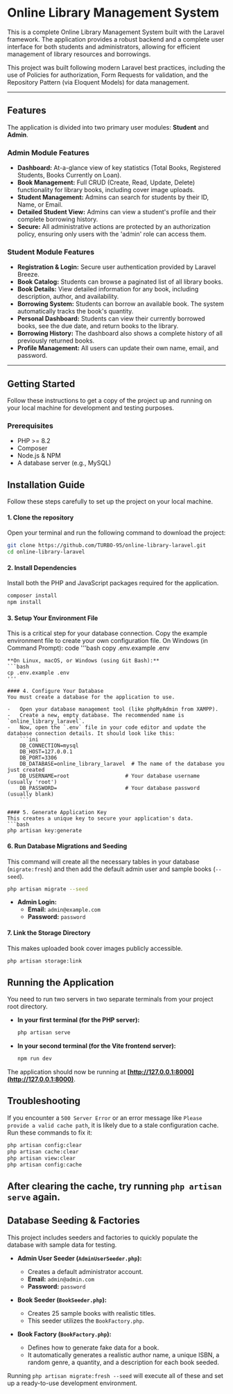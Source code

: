 # Online Library Management System

This is a complete Online Library Management System built with the Laravel framework. The application provides a robust backend and a complete user interface for both students and administrators, allowing for efficient management of library resources and borrowings.

This project was built following modern Laravel best practices, including the use of Policies for authorization, Form Requests for validation, and the Repository Pattern (via Eloquent Models) for data management.

---

## Features

The application is divided into two primary user modules: **Student** and **Admin**.

### Admin Module Features
- **Dashboard:** At-a-glance view of key statistics (Total Books, Registered Students, Books Currently on Loan).
- **Book Management:** Full CRUD (Create, Read, Update, Delete) functionality for library books, including cover image uploads.
- **Student Management:** Admins can search for students by their ID, Name, or Email.
- **Detailed Student View:** Admins can view a student's profile and their complete borrowing history.
- **Secure:** All administrative actions are protected by an authorization policy, ensuring only users with the 'admin' role can access them.

### Student Module Features
- **Registration & Login:** Secure user authentication provided by Laravel Breeze.
- **Book Catalog:** Students can browse a paginated list of all library books.
- **Book Details:** View detailed information for any book, including description, author, and availability.
- **Borrowing System:** Students can borrow an available book. The system automatically tracks the book's quantity.
- **Personal Dashboard:** Students can view their currently borrowed books, see the due date, and return books to the library.
- **Borrowing History:** The dashboard also shows a complete history of all previously returned books.
- **Profile Management:** All users can update their own name, email, and password.

---

## Getting Started

Follow these instructions to get a copy of the project up and running on your local machine for development and testing purposes.

### Prerequisites

- PHP >= 8.2
- Composer
- Node.js & NPM
- A database server (e.g., MySQL)

## Installation Guide

Follow these steps carefully to set up the project on your local machine.

#### 1. Clone the repository
Open your terminal and run the following command to download the project:
```bash
git clone https://github.com/TURBO-95/online-library-laravel.git
cd online-library-laravel
```

#### 2. Install Dependencies
Install both the PHP and JavaScript packages required for the application.
```bash
composer install
npm install
```

#### 3. Setup Your Environment File
This is a critical step for your database connection. Copy the example environment file to create your own configuration file.
On Windows (in Command Prompt):
code
'''bash
copy .env.example .env
```
**On Linux, macOS, or Windows (using Git Bash):**
```bash
cp .env.example .env
'''

#### 4. Configure Your Database
You must create a database for the application to use.

-   Open your database management tool (like phpMyAdmin from XAMPP).
-   Create a new, empty database. The recommended name is `online_library_laravel`.
-   Now, open the `.env` file in your code editor and update the database connection details. It should look like this:
    ```ini
    DB_CONNECTION=mysql
    DB_HOST=127.0.0.1
    DB_PORT=3306
    DB_DATABASE=online_library_laravel  # The name of the database you just created
    DB_USERNAME=root                  # Your database username (usually 'root')
    DB_PASSWORD=                      # Your database password (usually blank)
    ```

#### 5. Generate Application Key
This creates a unique key to secure your application's data.
```bash
php artisan key:generate
```

#### 6. Run Database Migrations and Seeding
This command will create all the necessary tables in your database (`migrate:fresh`) and then add the default admin user and sample books (`--seed`).
```bash
php artisan migrate --seed
```
-   **Admin Login:**
    -   **Email:** `admin@example.com`
    -   **Password:** `password`

#### 7. Link the Storage Directory
This makes uploaded book cover images publicly accessible.
```bash
php artisan storage:link
```

## Running the Application

You need to run two servers in two separate terminals from your project root directory.

-   **In your first terminal (for the PHP server):**
    ```bash
    php artisan serve
    ```
-   **In your second terminal (for the Vite frontend server):**
    ```bash
    npm run dev
    ```

The application should now be running at **[http://127.0.0.1:8000](http://127.0.0.1:8000)**.

## Troubleshooting

If you encounter a `500 Server Error` or an error message like `Please provide a valid cache path`, it is likely due to a stale configuration cache. Run these commands to fix it:

```bash
php artisan config:clear
php artisan cache:clear
php artisan view:clear
php artisan config:cache
```
After clearing the cache, try running `php artisan serve` again.
---

## Database Seeding & Factories

This project includes seeders and factories to quickly populate the database with sample data for testing.

- **Admin User Seeder (`AdminUserSeeder.php`):**
  - Creates a default administrator account.
  - **Email:** `admin@admin.com`
  - **Password:** `password`

- **Book Seeder (`BookSeeder.php`):**
  - Creates 25 sample books with realistic titles.
  - This seeder utilizes the `BookFactory.php`.

- **Book Factory (`BookFactory.php`):**
  - Defines how to generate fake data for a book.
  - It automatically generates a realistic author name, a unique ISBN, a random genre, a quantity, and a description for each book seeded.

Running `php artisan migrate:fresh --seed` will execute all of these and set up a ready-to-use development environment.

